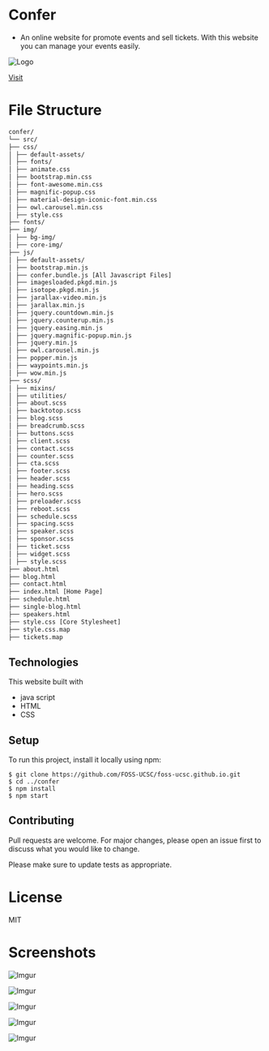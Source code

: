 # Confer
- An online website for promote events and sell tickets. With this website you can manage your events easily.

![Logo](https://i.imgur.com/L4C9xpH.jpg)

[Visit](https://foss-ucsc.github.io/index.html)




# File Structure

```bash
confer/  
└── src/
├── css/
│ ├── default-assets/ 
│ ├── fonts/ 
│ ├── animate.css 
│ ├── bootstrap.min.css 
│ ├── font-awesome.min.css 
│ ├── magnific-popup.css 
│ ├── material-design-iconic-font.min.css 
│ ├── owl.carousel.min.css 
│ ├── style.css 
├── fonts/ 
├── img/ 
│ ├── bg-img/ 
│ ├── core-img/ 
├── js/ 
│ ├── default-assets/ 
│ ├── bootstrap.min.js 
│ ├── confer.bundle.js [All Javascript Files] 
│ ├── imagesloaded.pkgd.min.js 
│ ├── isotope.pkgd.min.js 
│ ├── jarallax-video.min.js 
│ ├── jarallax.min.js 
│ ├── jquery.countdown.min.js 
│ ├── jquery.counterup.min.js 
│ ├── jquery.easing.min.js 
│ ├── jquery.magnific-popup.min.js 
│ ├── jquery.min.js 
│ ├── owl.carousel.min.js 
│ ├── popper.min.js 
│ ├── waypoints.min.js 
│ ├── wow.min.js 
├── scss/ 
│ ├── mixins/ 
│ ├── utilities/ 
│ ├── about.scss 
│ ├── backtotop.scss 
│ ├── blog.scss 
│ ├── breadcrumb.scss 
│ ├── buttons.scss 
│ ├── client.scss 
│ ├── contact.scss 
│ ├── counter.scss 
│ ├── cta.scss 
│ ├── footer.scss 
│ ├── header.scss 
│ ├── heading.scss 
│ ├── hero.scss 
│ ├── preloader.scss 
│ ├── reboot.scss 
│ ├── schedule.scss 
│ ├── spacing.scss 
│ ├── speaker.scss 
│ ├── sponsor.scss 
│ ├── ticket.scss 
│ ├── widget.scss 
│ ├── style.scss 
├── about.html 
├── blog.html 
├── contact.html 
├── index.html [Home Page] 
├── schedule.html 
├── single-blog.html 
├── speakers.html 
├── style.css [Core Stylesheet] 
├── style.css.map 
├── tickets.map

```


## Technologies
This website built with
- java script
- HTML
- CSS


## Setup
To run this project, install it locally using npm:

```
$ git clone https://github.com/FOSS-UCSC/foss-ucsc.github.io.git
$ cd ../confer
$ npm install
$ npm start
```

## Contributing
Pull requests are welcome. For major changes, please open an issue first to discuss what you would like to change.

Please make sure to update tests as appropriate.

# License 
MIT
# 

# Screenshots

![Imgur](https://i.imgur.com/CXZvvm2.jpg)

![Imgur](https://i.imgur.com/MJP60Ki.jpg)

![Imgur](https://i.imgur.com/O8LtMhy.jpg)

![Imgur](https://i.imgur.com/aNCyuUY.jpg)

![Imgur](https://i.imgur.com/k378prJ.jpg)

